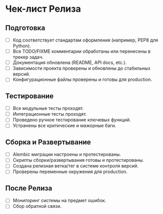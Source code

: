 # Чек-лист Релиза

## Подготовка
- [ ] Код соответствует стандартам оформления (например, PEP8 для Python).
- [ ] Все TODO/FIXME комментарии обработаны или перенесены в трекер задач.
- [ ] Документация обновлена (README, API docs, etc.).
- [ ] Зависимости проекта проверены и обновлены до стабильных версий.
- [ ] Конфигурационные файлы проверены и готовы для production.

## Тестирование
- [ ] Все модульные тесты проходят.
- [ ] Интеграционные тесты проходят.
- [ ] Проведено ручное тестирование ключевых функций.
- [ ] Устранены все критические и мажорные баги.

## Сборка и Развертывание
- [ ] Alembic миграции настроены и протестированы.
- [ ] Скрипты сборки/развертывания готовы и протестированы.
- [ ] Создана релизная ветка/тег в системе контроля версий.
- [ ] Проверены переменные окружения для production.

## После Релиза
- [ ] Мониторинг системы на предмет ошибок.
- [ ] Сбор обратной связи.